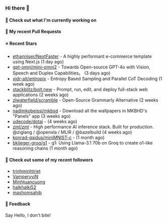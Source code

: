 ### Hi there 👋

#### 👷 Check out what I'm currently working on

#### 🔨 My recent Pull Requests


#### ⭐ Recent Stars

- [ethanniser/NextFaster](https://github.com/ethanniser/NextFaster) - A highly performant e-commerce template using Next.js  (1 day ago)
- [gpt-omni/mini-omni2](https://github.com/gpt-omni/mini-omni2) - Towards Open-source GPT-4o with Vision, Speech and Duplex Capabilities。 (3 days ago)
- [xjdr-alt/entropix](https://github.com/xjdr-alt/entropix) - Entropy Based Sampling and Parallel CoT Decoding  (1 week ago)
- [stackblitz/bolt.new](https://github.com/stackblitz/bolt.new) - Prompt, run, edit, and deploy full-stack web applications (2 weeks ago)
- [zlwaterfield/scramble](https://github.com/zlwaterfield/scramble) - Open-Source Grammarly Alternative (2 weeks ago)
- [nadimkobeissi/mkbsd](https://github.com/nadimkobeissi/mkbsd) - Download all the wallpapers in MKBHD&#39;s &#34;Panels&#34; app (3 weeks ago)
- [udecode/dotai](https://github.com/udecode/dotai) -  (4 weeks ago)
- [zml/zml](https://github.com/zml/zml) - High performance AI inference stack. Built for production. @ziglang / @openxla / MLIR / @bazelbuild (4 weeks ago)
- [konrad-gajdus/miniMNIST-c](https://github.com/konrad-gajdus/miniMNIST-c) -  (1 month ago)
- [bklieger-groq/g1](https://github.com/bklieger-groq/g1) - g1: Using Llama-3.1 70b on Groq to create o1-like reasoning chains (1 month ago)

#### 👯 Check out some of my recent followers

- [trinhminhtriet](https://github.com/trinhminhtriet)
- [VamperyviN](https://github.com/VamperyviN)
- [Minhtuancuong](https://github.com/Minhtuancuong)
- [halkhalki52](https://github.com/halkhalki52)
- [mashomsahib](https://github.com/mashomsahib)

#### 💬 Feedback

Say Hello, I don't bite!